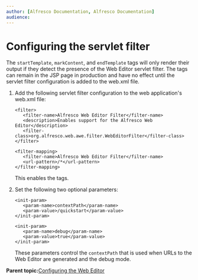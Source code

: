 ```yaml
---
author: [Alfresco Documentation, Alfresco Documentation]
audience: 
---
```


# Configuring the servlet filter

The `startTemplate`, `markContent`, and `endTemplate` tags will only render their output if they detect the presence of the Web Editor servlet filter. The tags can remain in the JSP page in production and have no effect until the servlet filter configuration is added to the web.xml file.

1.  Add the following servlet filter configuration to the web application's web.xml file:

    ```
    <filter>
       <filter-name>Alfresco Web Editor Filter</filter-name>
       <description>Enables support for the Alfresco Web Editor</description>
       <filter-class>org.alfresco.web.awe.filter.WebEditorFilter</filter-class>
    </filter>
      
    <filter-mapping>
       <filter-name>Alfresco Web Editor Filter</filter-name>
       <url-pattern>/*</url-pattern>
    </filter-mapping>
    ```

    This enables the tags.

2.  Set the following two optional parameters:

    ```
    <init-param>
       <param-name>contextPath</param-name>
       <param-value>/quickstart</param-value>
    </init-param>
    
    <init-param>
       <param-name>debug</param-name>
       <param-value>true</param-value>
    </init-param>
    ```

    These parameters control the `contextPath` that is used when URLs to the Web Editor are generated and the debug mode.


**Parent topic:**[Configuring the Web Editor](../concepts/awe-config.md)


